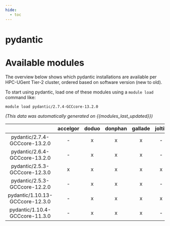 ```yaml
---
hide:
  - toc
---
```


pydantic
========

# Available modules


The overview below shows which pydantic installations are available per HPC-UGent Tier-2 cluster, ordered based on software version (new to old).

To start using pydantic, load one of these modules using a `module load` command like:

```shell
module load pydantic/2.7.4-GCCcore-13.2.0
```

*(This data was automatically generated on {{modules_last_updated}})*  

| |accelgor|doduo|donphan|gallade|joltik|shinx|skitty|
| :---: | :---: | :---: | :---: | :---: | :---: | :---: | :---: |
|pydantic/2.7.4-GCCcore-13.2.0|-|x|x|x|-|x|x|
|pydantic/2.6.4-GCCcore-13.2.0|-|x|x|x|-|-|x|
|pydantic/2.5.3-GCCcore-12.3.0|x|x|x|x|x|x|x|
|pydantic/2.5.3-GCCcore-12.2.0|-|x|x|x|-|-|-|
|pydantic/1.10.13-GCCcore-12.3.0|-|x|x|x|x|x|x|
|pydantic/1.10.4-GCCcore-11.3.0|-|x|x|x|-|-|-|
